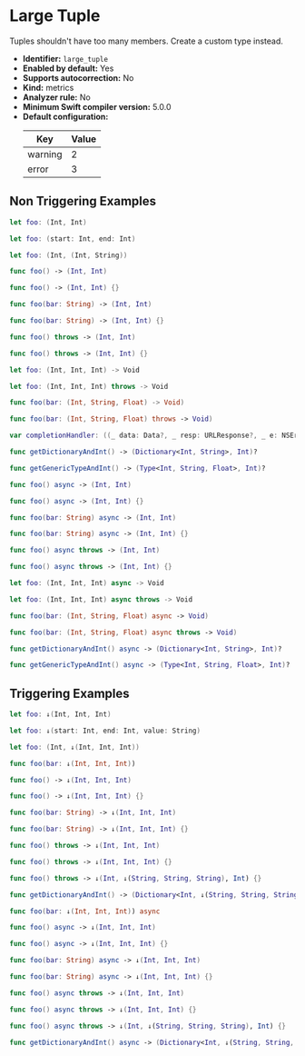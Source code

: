 # Large Tuple

Tuples shouldn't have too many members. Create a custom type instead.

* **Identifier:** `large_tuple`
* **Enabled by default:** Yes
* **Supports autocorrection:** No
* **Kind:** metrics
* **Analyzer rule:** No
* **Minimum Swift compiler version:** 5.0.0
* **Default configuration:**
  <table>
  <thead>
  <tr><th>Key</th><th>Value</th></tr>
  </thead>
  <tbody>
  <tr>
  <td>
  warning
  </td>
  <td>
  2
  </td>
  </tr>
  <tr>
  <td>
  error
  </td>
  <td>
  3
  </td>
  </tr>
  </tbody>
  </table>

## Non Triggering Examples

```swift
let foo: (Int, Int)
```

```swift
let foo: (start: Int, end: Int)
```

```swift
let foo: (Int, (Int, String))
```

```swift
func foo() -> (Int, Int)
```

```swift
func foo() -> (Int, Int) {}
```

```swift
func foo(bar: String) -> (Int, Int)
```

```swift
func foo(bar: String) -> (Int, Int) {}
```

```swift
func foo() throws -> (Int, Int)
```

```swift
func foo() throws -> (Int, Int) {}
```

```swift
let foo: (Int, Int, Int) -> Void
```

```swift
let foo: (Int, Int, Int) throws -> Void
```

```swift
func foo(bar: (Int, String, Float) -> Void)
```

```swift
func foo(bar: (Int, String, Float) throws -> Void)
```

```swift
var completionHandler: ((_ data: Data?, _ resp: URLResponse?, _ e: NSError?) -> Void)!
```

```swift
func getDictionaryAndInt() -> (Dictionary<Int, String>, Int)?
```

```swift
func getGenericTypeAndInt() -> (Type<Int, String, Float>, Int)?
```

```swift
func foo() async -> (Int, Int)
```

```swift
func foo() async -> (Int, Int) {}
```

```swift
func foo(bar: String) async -> (Int, Int)
```

```swift
func foo(bar: String) async -> (Int, Int) {}
```

```swift
func foo() async throws -> (Int, Int)
```

```swift
func foo() async throws -> (Int, Int) {}
```

```swift
let foo: (Int, Int, Int) async -> Void
```

```swift
let foo: (Int, Int, Int) async throws -> Void
```

```swift
func foo(bar: (Int, String, Float) async -> Void)
```

```swift
func foo(bar: (Int, String, Float) async throws -> Void)
```

```swift
func getDictionaryAndInt() async -> (Dictionary<Int, String>, Int)?
```

```swift
func getGenericTypeAndInt() async -> (Type<Int, String, Float>, Int)?
```

## Triggering Examples

```swift
let foo: ↓(Int, Int, Int)
```

```swift
let foo: ↓(start: Int, end: Int, value: String)
```

```swift
let foo: (Int, ↓(Int, Int, Int))
```

```swift
func foo(bar: ↓(Int, Int, Int))
```

```swift
func foo() -> ↓(Int, Int, Int)
```

```swift
func foo() -> ↓(Int, Int, Int) {}
```

```swift
func foo(bar: String) -> ↓(Int, Int, Int)
```

```swift
func foo(bar: String) -> ↓(Int, Int, Int) {}
```

```swift
func foo() throws -> ↓(Int, Int, Int)
```

```swift
func foo() throws -> ↓(Int, Int, Int) {}
```

```swift
func foo() throws -> ↓(Int, ↓(String, String, String), Int) {}
```

```swift
func getDictionaryAndInt() -> (Dictionary<Int, ↓(String, String, String)>, Int)?
```

```swift
func foo(bar: ↓(Int, Int, Int)) async
```

```swift
func foo() async -> ↓(Int, Int, Int)
```

```swift
func foo() async -> ↓(Int, Int, Int) {}
```

```swift
func foo(bar: String) async -> ↓(Int, Int, Int)
```

```swift
func foo(bar: String) async -> ↓(Int, Int, Int) {}
```

```swift
func foo() async throws -> ↓(Int, Int, Int)
```

```swift
func foo() async throws -> ↓(Int, Int, Int) {}
```

```swift
func foo() async throws -> ↓(Int, ↓(String, String, String), Int) {}
```

```swift
func getDictionaryAndInt() async -> (Dictionary<Int, ↓(String, String, String)>, Int)?
```